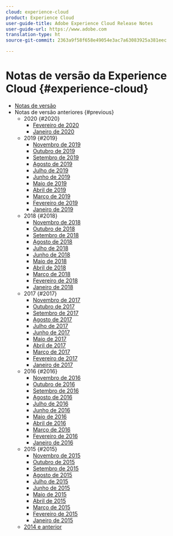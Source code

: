 ```yaml
---
cloud: experience-cloud
product: Experience Cloud
user-guide-title: Adobe Experience Cloud Release Notes
user-guide-url: https://www.adobe.com
translation-type: ht
source-git-commit: 2363a9f58f658e49054e3ac7a63083925a381eec

---
```



# Notas de versão da Experience Cloud {#experience-cloud}

+ [Notas de versão](current.md)
+ Notas de versão anteriores {#previous}
   + 2020 {#2020}
      + [Fevereiro de 2020](c-legacy-releases/2020/02202020.md)
      + [Janeiro de 2020](c-legacy-releases/2020/01162020.md)
   + 2019 {#2019}
      + [Novembro de 2019](c-legacy-releases/2019/10312019.md)
      + [Outubro de 2019](c-legacy-releases/2019/10102019.md)
      + [Setembro de 2019](c-legacy-releases/2019/09122019.md)
      + [Agosto de 2019](c-legacy-releases/2019/08082019.md)
      + [Julho de 2019](c-legacy-releases/2019/07182019.md)
      + [Junho de 2019](c-legacy-releases/2019/06132019.md)
      + [Maio de 2019](c-legacy-releases/2019/05092019.md)
      + [Abril de 2019](c-legacy-releases/2019/04112019.md)
      + [Março de 2019](c-legacy-releases/2019/03072019.md)
      + [Fevereiro de 2019](c-legacy-releases/2019/02072019.md)
      + [Janeiro de 2019](c-legacy-releases/2019/01172019.md)
   + 2018 {#2018}
      + [Novembro de 2018](c-legacy-releases/2018/11012018.md)
      + [Outubro de 2018](c-legacy-releases/2018/10112018.md)
      + [Setembro de 2018](c-legacy-releases/2018/09132018.md)
      + [Agosto de 2018](c-legacy-releases/2018/08092018.md)
      + [Julho de 2018](c-legacy-releases/2018/07192018.md)
      + [Junho de 2018](c-legacy-releases/2018/06142018.md)
      + [Maio de 2018](c-legacy-releases/2018/05102018.md)
      + [Abril de 2018](c-legacy-releases/2018/04122018.md)
      + [Março de 2018](c-legacy-releases/2018/03082018.md)
      + [Fevereiro de 2018](c-legacy-releases/2018/02082018.md)
      + [Janeiro de 2018](c-legacy-releases/2018/01182018.md)
   + 2017 {#2017}
      + [Novembro de 2017](c-legacy-releases/2017/11092017.md)
      + [Outubro de 2017](c-legacy-releases/2017/10262017.md)
      + [Setembro de 2017](c-legacy-releases/2017/09212017.md)
      + [Agosto de 2017](c-legacy-releases/2017/08172017.md)
      + [Julho de 2017](c-legacy-releases/2017/07202017.md)
      + [Junho de 2017](c-legacy-releases/2017/06082017.md)
      + [Maio de 2017](c-legacy-releases/2017/05182017.md)
      + [Abril de 2017](c-legacy-releases/2017/04202017.md)
      + [Março de 2017](c-legacy-releases/2017/03092017.md)
      + [Fevereiro de 2017](c-legacy-releases/2017/02162017.md)
      + [Janeiro de 2017](c-legacy-releases/2017/01192017.md)
   + 2016 {#2016}
      + [Novembro de 2016](c-legacy-releases/2016/11102016.md)
      + [Outubro de 2016](c-legacy-releases/2016/10202016.md)
      + [Setembro de 2016](c-legacy-releases/2016/09152016.md)
      + [Agosto de 2016](c-legacy-releases/2016/08182016.md)
      + [Julho de 2016](c-legacy-releases/2016/07212016.md)
      + [Junho de 2016](c-legacy-releases/2016/06162016.md)
      + [Maio de 2016](c-legacy-releases/2016/05192016.md)
      + [Abril de 2016](c-legacy-releases/2016/04212016.md)
      + [Março de 2016](c-legacy-releases/2016/03172016.md)
      + [Fevereiro de 2016](c-legacy-releases/2016/02182016.md)
      + [Janeiro de 2016](c-legacy-releases/2016/01212016.md)
   + 2015 {#2015}
      + [Novembro de 2015](c-legacy-releases/2015/11052015.md)
      + [Outubro de 2015](c-legacy-releases/2015/10152015.md)
      + [Setembro de 2015](c-legacy-releases/2015/09172015.md)
      + [Agosto de 2015](c-legacy-releases/2015/08202015.md)
      + [Julho de 2015](c-legacy-releases/2015/07162015.md)
      + [Junho de 2015](c-legacy-releases/2015/06182015.md)
      + [Maio de 2015](c-legacy-releases/2015/05212015.md)
      + [Abril de 2015](c-legacy-releases/2015/04162015.md)
      + [Março de 2015](c-legacy-releases/2015/03192015.md)
      + [Fevereiro de 2015](c-legacy-releases/2015/02192015.md)
      + [Janeiro de 2015](c-legacy-releases/2015/01152015.md)
   + [2014 e anterior](c-legacy-releases/2014-earlier.md)
